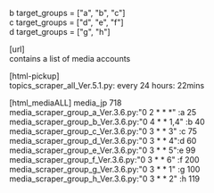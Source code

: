 b target_groups = ["a", "b", "c"]<br>
c target_groups = ["d", "e", "f"]<br>
d target_groups = ["g", "h"]<br>

[url]  <br>
contains a list of media accounts

[html-pickup]  <br>
topics_scraper_all_Ver.5.1.py: every 24 hours: 22mins  <br> 

[html_mediaALL]   media_jp 718 <br>
media_scraper_group_a_Ver.3.6.py:"0 2 * * *" :a	25 <br>
media_scraper_group_b_Ver.3.6.py:"0 4 * * 1,4" :b	40 <br>
media_scraper_group_c_Ver.3.6.py:"0 3 * * 3" :c	75 <br>
media_scraper_group_d_Ver.3.6.py:"0 3 * * 4":d	60 <br>
media_scraper_group_e_Ver.3.6.py:"0 3 * * 5":e	99 <br>
media_scraper_group_f_Ver.3.6.py:"0 3 * * 6" :f	200 <br>
media_scraper_group_g_Ver.3.6.py:"0 3 * * 1" :g	100 <br>
media_scraper_group_h_Ver.3.6.py:"0 3 * * 2" :h	119 <br>

